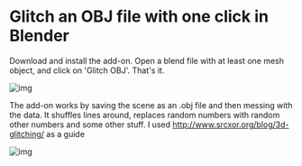 # Glitch an OBJ file with one click in Blender
Download and install the add-on. Open a blend file with at least one mesh object, and click on 'Glitch OBJ'. That's it.

![img](https://github.com/hanswillem/Blender_Add-on_Glitch_OBJ/blob/master/example_img.png)

The add-on works by saving the scene as an .obj file and then messing with the data. It shuffles lines around, replaces random numbers with random other numbers and some other stuff. I used http://www.srcxor.org/blog/3d-glitching/ as a guide

![img](https://github.com/hanswillem/Blender_Add-on_Glitch_OBJ/blob/master/messing_with_obj.png)
